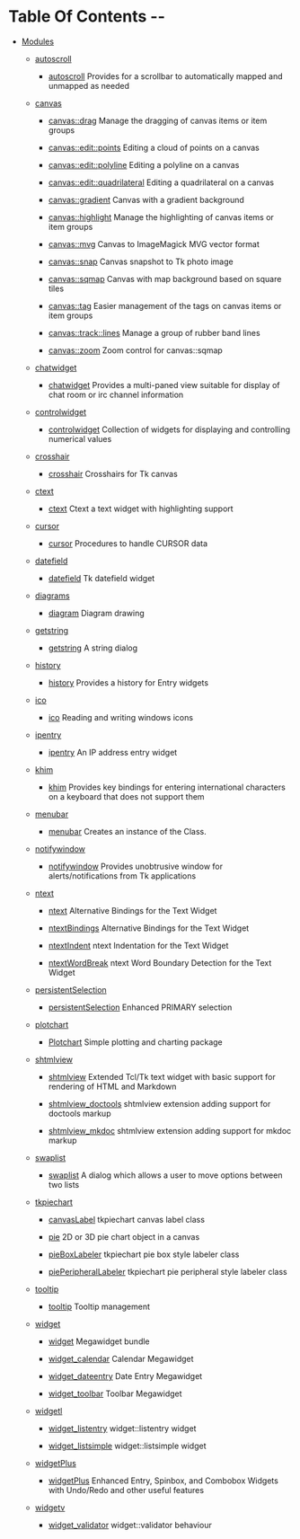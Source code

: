 
[//000000001]: # (Table of contents generated by tcllib/doctools/toc with format 'markdown')

# Table Of Contents \-\-

  - [Modules]()

      * [autoscroll]()

          + [autoscroll](tklib/files/modules/autoscroll/autoscroll\.md) Provides for a scrollbar to automatically mapped and unmapped as needed

      * [canvas]()

          + [canvas::drag](tklib/files/modules/canvas/canvas\_drag\.md) Manage the dragging of canvas items or item groups

          + [canvas::edit::points](tklib/files/modules/canvas/canvas\_epoints\.md) Editing a cloud of points on a canvas

          + [canvas::edit::polyline](tklib/files/modules/canvas/canvas\_epolyline\.md) Editing a polyline on a canvas

          + [canvas::edit::quadrilateral](tklib/files/modules/canvas/canvas\_equad\.md) Editing a quadrilateral on a canvas

          + [canvas::gradient](tklib/files/modules/canvas/canvas\_gradient\.md) Canvas with a gradient background

          + [canvas::highlight](tklib/files/modules/canvas/canvas\_highlight\.md) Manage the highlighting of canvas items or item groups

          + [canvas::mvg](tklib/files/modules/canvas/canvas\_mvg\.md) Canvas to ImageMagick MVG vector format

          + [canvas::snap](tklib/files/modules/canvas/canvas\_snap\.md) Canvas snapshot to Tk photo image

          + [canvas::sqmap](tklib/files/modules/canvas/canvas\_sqmap\.md) Canvas with map background based on square tiles

          + [canvas::tag](tklib/files/modules/canvas/canvas\_tags\.md) Easier management of the tags on canvas items or item groups

          + [canvas::track::lines](tklib/files/modules/canvas/canvas\_trlines\.md) Manage a group of rubber band lines

          + [canvas::zoom](tklib/files/modules/canvas/canvas\_zoom\.md) Zoom control for canvas::sqmap

      * [chatwidget]()

          + [chatwidget](tklib/files/modules/chatwidget/chatwidget\.md) Provides a multi\-paned view suitable for display of chat room or irc channel information

      * [controlwidget]()

          + [controlwidget](tklib/files/modules/controlwidget/controlwidget\.md) Collection of widgets for displaying and controlling numerical values

      * [crosshair]()

          + [crosshair](tklib/files/modules/crosshair/crosshair\.md) Crosshairs for Tk canvas

      * [ctext]()

          + [ctext](tklib/files/modules/ctext/ctext\.md) Ctext a text widget with highlighting support

      * [cursor]()

          + [cursor](tklib/files/modules/cursor/cursor\.md) Procedures to handle CURSOR data

      * [datefield]()

          + [datefield](tklib/files/modules/datefield/datefield\.md) Tk datefield widget

      * [diagrams]()

          + [diagram](tklib/files/modules/diagrams/diagram\.md) Diagram drawing

      * [getstring]()

          + [getstring](tklib/files/modules/getstring/tk\_getString\.md) A string dialog

      * [history]()

          + [history](tklib/files/modules/history/tklib\_history\.md) Provides a history for Entry widgets

      * [ico]()

          + [ico](tklib/files/modules/ico/ico\.md) Reading and writing windows icons

      * [ipentry]()

          + [ipentry](tklib/files/modules/ipentry/ipentry\.md) An IP address entry widget

      * [khim]()

          + [khim](tklib/files/modules/khim/khim\.md) Provides key bindings for entering international characters on a keyboard that does not support them

      * [menubar]()

          + [menubar](tklib/files/modules/menubar/menubar\.md) Creates an instance of the  Class\.

      * [notifywindow]()

          + [notifywindow](tklib/files/modules/notifywindow/notifywindow\.md) Provides unobtrusive window for alerts/notifications from Tk applications

      * [ntext]()

          + [ntext](tklib/files/modules/ntext/ntext\.md) Alternative Bindings for the Text Widget

          + [ntextBindings](tklib/files/modules/ntext/ntextBindings\.md) Alternative Bindings for the Text Widget

          + [ntextIndent](tklib/files/modules/ntext/ntextIndent\.md) ntext Indentation for the Text Widget

          + [ntextWordBreak](tklib/files/modules/ntext/ntextWordBreak\.md) ntext Word Boundary Detection for the Text Widget

      * [persistentSelection]()

          + [persistentSelection](tklib/files/modules/persistentSelection/persistentSelection\.md) Enhanced PRIMARY selection

      * [plotchart]()

          + [Plotchart](tklib/files/modules/plotchart/plotchart\.md) Simple plotting and charting package

      * [shtmlview]()

          + [shtmlview](tklib/files/modules/shtmlview/shtmlview\.md) Extended Tcl/Tk text widget with basic support for rendering of HTML and Markdown

          + [shtmlview\_doctools](tklib/files/modules/shtmlview/shtmlview\-doctools\.md) shtmlview extension adding support for doctools markup

          + [shtmlview\_mkdoc](tklib/files/modules/shtmlview/shtmlview\-mkdoc\.md) shtmlview extension adding support for mkdoc markup

      * [swaplist]()

          + [swaplist](tklib/files/modules/swaplist/swaplist\.md) A dialog which allows a user to move options between two lists

      * [tkpiechart]()

          + [canvasLabel](tklib/files/modules/tkpiechart/canvaslabel\.md) tkpiechart canvas label class

          + [pie](tklib/files/modules/tkpiechart/pie\.md) 2D or 3D pie chart object in a canvas

          + [pieBoxLabeler](tklib/files/modules/tkpiechart/pieboxlabeler\.md) tkpiechart pie box style labeler class

          + [piePeripheralLabeler](tklib/files/modules/tkpiechart/pieperipherallabeler\.md) tkpiechart pie peripheral style labeler class

      * [tooltip]()

          + [tooltip](tklib/files/modules/tooltip/tooltip\.md) Tooltip management

      * [widget]()

          + [widget](tklib/files/modules/widget/widget\.md) Megawidget bundle

          + [widget\_calendar](tklib/files/modules/widget/widget\_calendar\.md) Calendar Megawidget

          + [widget\_dateentry](tklib/files/modules/widget/widget\_dateentry\.md) Date Entry Megawidget

          + [widget\_toolbar](tklib/files/modules/widget/widget\_toolbar\.md) Toolbar Megawidget

      * [widgetl]()

          + [widget\_listentry](tklib/files/modules/widgetl/widget\_listentry\.md) widget::listentry widget

          + [widget\_listsimple](tklib/files/modules/widgetl/widget\_listsimple\.md) widget::listsimple widget

      * [widgetPlus]()

          + [widgetPlus](tklib/files/modules/widgetPlus/widgetPlus\.md) Enhanced Entry, Spinbox, and Combobox Widgets with Undo/Redo and other useful features

      * [widgetv]()

          + [widget\_validator](tklib/files/modules/widgetv/widget\_validator\.md) widget::validator behaviour

